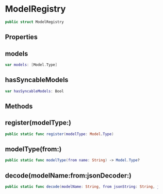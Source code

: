 # ModelRegistry

``` swift
public struct ModelRegistry
```

## Properties

## models

``` swift
var models: [Model.Type]
```

## hasSyncableModels

``` swift
var hasSyncableModels: Bool
```

## Methods

## register(modelType:)

``` swift
public static func register(modelType: Model.Type)
```

## modelType(from:)

``` swift
public static func modelType(from name: String) -> Model.Type?
```

## decode(modelName:from:jsonDecoder:)

``` swift
public static func decode(modelName: String, from jsonString: String, jsonDecoder: JSONDecoder? = nil) throws -> Model
```
